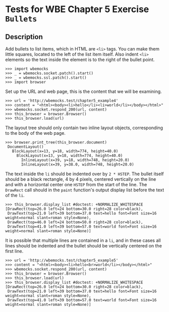 Tests for WBE Chapter 5 Exercise `Bullets`
=======================

Description
-----------

Add bullets to list items, which in HTML are `<li>` tags. 
You can make them little squares, located to the left of the list item itself. 
Also indent `<li>` elements so the text inside the element is to the right of 
  the bullet point.


    >>> import wbemocks
    >>> _ = wbemocks.socket.patch().start()
    >>> _ = wbemocks.ssl.patch().start()
    >>> import browser

Set up the URL and web page, this is the content that we will be examining.

    >>> url = 'http://wbemocks.test/chapter5_example4'
    >>> content = "<html><body><li>hello</li><li>world</li></body></html>"
    >>> wbemocks.socket.respond_200(url, content)
    >>> this_browser = browser.Browser()
    >>> this_browser.load(url)

The layout tree should only contain two inline layout objects, corresponding to
  the body of the web page.
         
    >>> browser.print_tree(this_browser.document)
     DocumentLayout()
       BlockLayout(x=13, y=18, width=774, height=40.0)
         BlockLayout(x=13, y=18, width=774, height=40.0)
           InlineLayout(x=39, y=18, width=748, height=20.0)
           InlineLayout(x=39, y=38.0, width=748, height=20.0)

The text inside the `li` should be indented over by `2 * HSTEP`.
The bullet itself should be a black rectangle, 4 by 4 pixels, centered 
  vertically on the line and with a horizontal center one `HSTEP` from the 
  start of the line.
The `DrawRect` call should in the `paint` function's output display list before
  the text of the `li`.
  
    >>> this_browser.display_list #doctest: +NORMALIZE_WHITESPACE
    [DrawRect(top=26.0 left=24 bottom=30.0 right=28 color=black), 
     DrawText(top=21.0 left=39 bottom=37.0 text=hello font=Font size=16 weight=normal slant=roman style=None), 
     DrawRect(top=46.0 left=24 bottom=50.0 right=28 color=black), 
     DrawText(top=41.0 left=39 bottom=57.0 text=world font=Font size=16 weight=normal slant=roman style=None)]

It is possible that multiple lines are contained in a `li`, and in these
  cases all lines should be indented and the bullet should be vertically 
  centered on the first line.

    >>> url = 'http://wbemocks.test/chapter5_example5'
    >>> content = "<html><body><li>hello<br>world</li></body></html>"
    >>> wbemocks.socket.respond_200(url, content)
    >>> this_browser = browser.Browser()
    >>> this_browser.load(url)
    >>> this_browser.display_list #doctest: +NORMALIZE_WHITESPACE
    [DrawRect(top=26.0 left=24 bottom=30.0 right=28 color=black), 
     DrawText(top=21.0 left=39 bottom=37.0 text=hello font=Font size=16 weight=normal slant=roman style=None), 
     DrawText(top=41.0 left=39 bottom=57.0 text=world font=Font size=16 weight=normal slant=roman style=None)]
